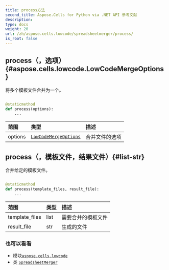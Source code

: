 ```yaml
---
title: process方法
second_title: Aspose.Cells for Python via .NET API 参考文献
description:
type: docs
weight: 20
url: /zh/aspose.cells.lowcode/spreadsheetmerger/process/
is_root: false
---
```

##  process（，选项）{#aspose.cells.lowcode.LowCodeMergeOptions}
将多个模板文件合并为一个。



```python

@staticmethod
def process(options):
    ...
```


|范围|类型|描述|
| :- | :- | :- |
| options | [`LowCodeMergeOptions`](/cells/python-net/zh/aspose.cells.lowcode/lowcodemergeoptions) |合并文件的选项|


## process（，模板文件，结果文件）{#list-str}
合并给定的模板文件。



```python

@staticmethod
def process(template_files, result_file):
    ...
```


|范围|类型|描述|
| :- | :- | :- |
| template_files | list |需要合并的模板文件|
| result_file | str |生成的文件|



### 也可以看看
* 模块[`aspose.cells.lowcode`](../../)
* 类 [`SpreadsheetMerger`](/cells/python-net/zh/aspose.cells.lowcode/spreadsheetmerger)
